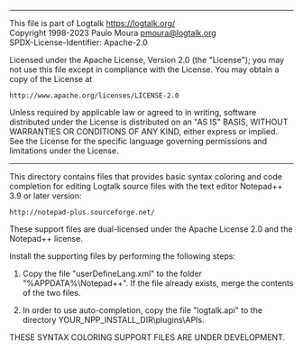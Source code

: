 ________________________________________________________________________

This file is part of Logtalk <https://logtalk.org/>  
Copyright 1998-2023 Paulo Moura <pmoura@logtalk.org>  
SPDX-License-Identifier: Apache-2.0

Licensed under the Apache License, Version 2.0 (the "License");
you may not use this file except in compliance with the License.
You may obtain a copy of the License at

    http://www.apache.org/licenses/LICENSE-2.0

Unless required by applicable law or agreed to in writing, software
distributed under the License is distributed on an "AS IS" BASIS,
WITHOUT WARRANTIES OR CONDITIONS OF ANY KIND, either express or implied.
See the License for the specific language governing permissions and
limitations under the License.
________________________________________________________________________


This directory contains files that provides basic syntax coloring and 
code completion for editing Logtalk source files with the text editor 
Notepad++ 3.9 or later version:

	http://notepad-plus.sourceforge.net/

These support files are dual-licensed under the Apache License 2.0 and
the Notepad++ license.

Install the supporting files by performing the following steps:

1.	Copy the file "userDefineLang.xml" to the folder "%APPDATA%\Notepad++".
	If the file already exists, merge the contents of the two files.

2.	In order to use auto-completion, copy the file "logtalk.api" to the 
	directory YOUR_NPP_INSTALL_DIR\plugins\APIs.


THESE SYNTAX COLORING SUPPORT FILES ARE UNDER DEVELOPMENT.
